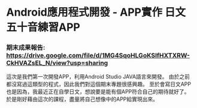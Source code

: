 # Android應用程式開發 - APP實作 日文五十音練習APP


 ### 期末成果報告: https://drive.google.com/file/d/1MG4SqoHLGoKSIfHXTXRW-CkHVAZsEL_N/view?usp=sharing

這次是我們第一次開發APP，利用Android Studio JAVA語言來開發。
由於之前都沒寫過這類型的程式，因此我們對這個期末專題很感興趣。
至於會寫日文APP也是因為，我最近正在自學日文，想說要是能有個APP符合自己的期待就好了。
於是剛好藉由這次的課程，盡量將自己想像中的APP給實現出來。
